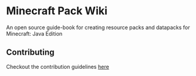 # Minecraft Pack Wiki

An open source guide-book for creating resource packs and datapacks for Minecraft: Java Edition

## Contributing

Checkout the contribution guidelines [here](https://vanilla.moddedmc.wiki/contributing)
